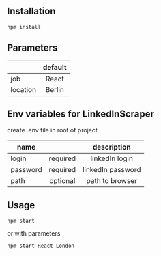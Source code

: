 ## Installation

```shell
npm install
```

## Parameters

|          | default |
| -------- | :-----: |
| job      |  React  |
| location | Berlin  |

## Env variables for LinkedInScraper

create .env file in root of project

| name     |          |    description    |
| -------- | :------: | :---------------: |
| login    | required |  linkedIn login   |
| password | required | linkedIn password |
| path     | optional |  path to browser  |

## Usage

```shell
npm start
```

or with parameters

```shell
npm start React London
```
